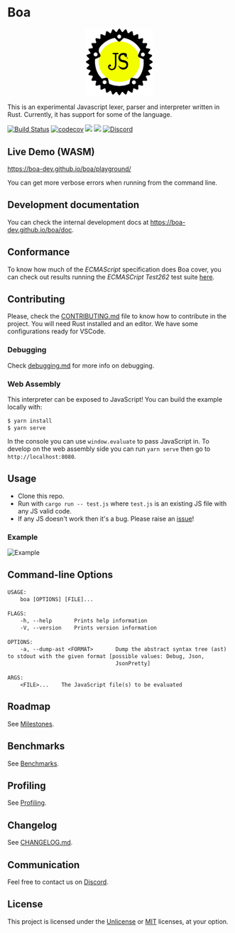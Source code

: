 # Boa

<p align="center">
    <img
      alt="Boa Logo"
      src="./assets/logo.svg"
      width="30%"
    />
</p>

This is an experimental Javascript lexer, parser and interpreter written in Rust.
Currently, it has support for some of the language.

[![Build Status][build_badge]][build_link]
[![codecov](https://codecov.io/gh/boa-dev/boa/branch/main/graph/badge.svg)](https://codecov.io/gh/boa-dev/boa)
[![](https://img.shields.io/crates/v/Boa.svg)](https://crates.io/crates/Boa)
[![](https://docs.rs/Boa/badge.svg)](https://docs.rs/Boa/)
[![Discord](https://img.shields.io/discord/595323158140158003?logo=discord)](https://discord.gg/tUFFk9Y)

[build_badge]: https://github.com/boa-dev/boa/actions/workflows/rust.yml/badge.svg?event=push&branch=main
[build_link]: https://github.com/boa-dev/boa/actions/workflows/rust.yml?query=event%3Apush+branch%3Amain

## Live Demo (WASM)

<https://boa-dev.github.io/boa/playground/>

You can get more verbose errors when running from the command line.

## Development documentation

You can check the internal development docs at <https://boa-dev.github.io/boa/doc>.

## Conformance

To know how much of the _ECMAScript_ specification does Boa cover, you can check out results running the _ECMASCript Test262_ test suite [here](https://boa-dev.github.io/boa/test262/).

## Contributing

Please, check the [CONTRIBUTING.md](CONTRIBUTING.md) file to know how to
contribute in the project. You will need Rust installed and an editor. We have
some configurations ready for VSCode.

### Debugging

Check [debugging.md](./docs/debugging.md) for more info on debugging.

### Web Assembly

This interpreter can be exposed to JavaScript!
You can build the example locally with:

```shell
$ yarn install
$ yarn serve
```

In the console you can use `window.evaluate` to pass JavaScript in.
To develop on the web assembly side you can run `yarn serve` then go to `http://localhost:8080`.

## Usage

- Clone this repo.
- Run with `cargo run -- test.js` where `test.js` is an existing JS file with any JS valid code.
- If any JS doesn't work then it's a bug. Please raise an [issue](https://github.com/boa-dev/boa/issues/)!

### Example

![Example](docs/img/latestDemo.gif)

## Command-line Options

```shell
USAGE:
    boa [OPTIONS] [FILE]...

FLAGS:
    -h, --help       Prints help information
    -V, --version    Prints version information

OPTIONS:
    -a, --dump-ast <FORMAT>       Dump the abstract syntax tree (ast) to stdout with the given format [possible values: Debug, Json,
                                  JsonPretty]

ARGS:
    <FILE>...    The JavaScript file(s) to be evaluated
```

## Roadmap

See [Milestones](https://github.com/boa-dev/boa/milestones).

## Benchmarks

See [Benchmarks](https://boa-dev.github.io/boa/dev/bench/).

## Profiling

See [Profiling](./docs/profiling.md).

## Changelog

See [CHANGELOG.md](./CHANGELOG.md).

## Communication

Feel free to contact us on [Discord](https://discord.gg/tUFFk9Y).

## License

This project is licensed under the [Unlicense](./LICENSE-UNLICENSE) or [MIT](./LICENSE-MIT) licenses, at your option.
